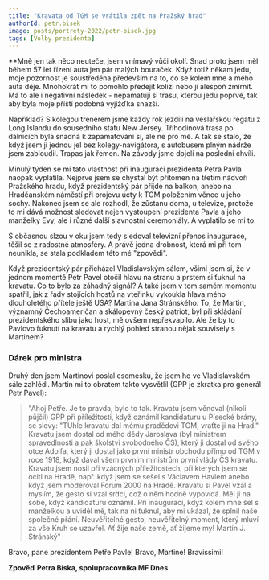 ```yaml
---
title: "Kravata od TGM se vrátila zpět na Pražský hrad"
authorId: petr.bisek
image: posts/portrety-2022/petr-bisek.jpg
tags: [Volby prezidenta]
---
```


**Mně jen tak něco neuteče, jsem vnímavý vůči okolí. Snad proto jsem měl během 57 let řízení auta jen pár malých bouraček. Když totiž někam jedu, moje pozornost je soustředěna především na to, co se kolem mne a mého auta děje. Mnohokrát mi to pomohlo předejít kolizi nebo ji alespoň zmírnit. Má to ale i negativní následek - nepamatuji si trasu, kterou jedu poprvé, tak aby byla moje příští podobná vyjížďka snazší. 

Například? S kolegou trenérem jsme každý rok jezdili na veslařskou regatu z Long Islandu do sousedního státu New Jersey. Tříhodinová trasa po dálnicích byla snadná k zapamatování si, ale ne pro mě. A tak se stalo, že když jsem ji jednou jel bez kolegy-navigátora, s autobusem plným nádrže jsem zabloudil. Trapas jak řemen. Na závody jsme dojeli na poslední chvíli. 

Minulý týden se mi tato vlastnost při inauguraci prezidenta Petra Pavla naopak vyplatila. Nejprve jsem se chystal být přítomen na třetím nádvoří Pražského hradu, když prezidentský pár přijde na balkon, anebo na Hradčanském náměstí při projevu úcty k TGM položením věnce u jeho sochy. Nakonec jsem se ale rozhodl, že zůstanu doma, u televize, protože to mi dává možnost sledovat nejen vystoupení prezidenta Pavla a jeho manželky Evy, ale i různé další slavnostní ceremoniály. A vyplatilo se mi to. 

S občasnou slzou v oku jsem tedy sledoval televizní přenos inaugurace, těšil se z radostné atmosféry. A právě jedna drobnost, která mi při tom neunikla, se stala podkladem této mé "zpovědi". 

Když prezidentský pár přicházel Vladislavským sálem, všiml jsem si, že v jednom momentě Petr Pavel otočil hlavu na stranu a prstem si ťuknul na kravatu. Co to bylo za záhadný signál? A také jsem v tom samém momentu spatřil, jak z řady stojících hostů na vteřinku vykoukla hlava mého dlouholetého přítele ještě USA? Martina Jana Stránského. To, že Martin, významný Čechoameričan a skálopevný český patriot, byl při skládání prezidentského slibu jako host, mě ovšem nepřekvapilo. Ale že by to Pavlovo ťuknutí na kravatu a rychlý pohled stranou nějak souvisely s Martinem? 

### Dárek pro ministra

Druhý den jsem Martinovi poslal esemesku, že jsem ho ve Vladislavském sále zahlédl. Martin mi to obratem takto vysvětlil (GPP je zkratka pro generál Petr Pavel): 

>"Ahoj Petře. Je to pravda, bylo to tak. Kravatu jsem věnoval (nikoli půjčil) GPP při příležitosti, když oznámil kandidaturu u Písecké brány, se slovy: "TUhle kravatu dal mému pradědovi TGM, vraťte ji na Hrad." Kravatu jsem dostal od mého dědy Jaroslava (byl ministrem spravedlnosti a pak školství svobodného ČS), který ji dostal od svého otce Adolfa, který ji dostal jako první ministr obchodu přímo od TGM v roce 1918, když dával všem prvním ministrům první vlády ČS kravatu. Kravatu jsem nosil při vzácných příležitostech, při kterých jsem se ocitl na Hradě, např. když jsem se sešel s Václavem Havlem anebo když jsem moderoval Forum 2000 na Hradě. Kravatu si Pavel vzal a myslím, že gesto si vzal srdci, což o něm hodně vypovídá. Měl ji na sobě, když kandidaturu oznámil. Při inauguraci, když kolem mne šel s manželkou a uviděl mě, tak na ni ťuknul, aby mi ukázal, že splnil naše společné přání. Neuvěřitelné gesto, neuvěřitelný moment, který mluví za vše.Kruh se uzavřel. Ať žije naše země, ať žijeme my! Martin J. Stránský"

Bravo, pane prezidentem Petře Pavle! Bravo, Martine! Bravissimi!

**Zpověď Petra Bíska, spolupracovníka MF Dnes**
